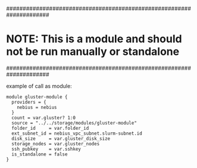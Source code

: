 #####################################################################
# NOTE: This is a module and should not be run manually or standalone
#####################################################################

example of call as module:

```
module gluster-module {
  providers = {
    nebius = nebius
  }
  count = var.gluster? 1:0
  source = "../../storage/modules/gluster-module"
  folder_id     = var.folder_id
  ext_subnet_id = nebius_vpc_subnet.slurm-subnet.id
  disk_size     = var.gluster_disk_size
  storage_nodes = var.gluster_nodes
  ssh_pubkey    = var.sshkey
  is_standalone = false
}
```